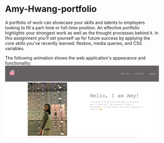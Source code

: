 # Amy-Hwang-portfolio
A portfolio of work can showcase your skills and talents to employers looking to fill a part-time or full-time position. An effective portfolio highlights your strongest work as well as the thought processes behind it. In this assignment you’ll set yourself up for future success by applying the core skills you've recently learned: flexbox, media queries, and CSS variables. 

The following animation shows the web application's appearance and functionality:
![portfolio-demo](./assets/Img/demo.png)
